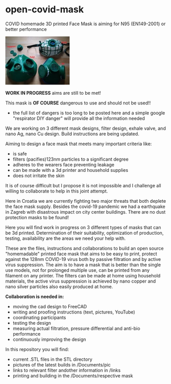 # open-covid-mask
COVID homemade 3D printed Face Mask is aiming for N95 (EN149-2001) or better performance

![3masks](https://github.com/darfij/open-covid-mask/blob/master/Documents/pic/3maske.jpg)

**WORK IN PROGRESS** aims are still to be met!

This mask is **OF COURSE** dangerous to use and should not be used!!
* the full list of dangers is too long to be posted here and a simple google "respirator DIY danger" will provide all the information         needed

We are working on 3 different mask designs, filter design, exhale valve, and nano Ag, nano Cu design.
Build instructions are being updated.

Aiming to design a face mask that meets many important criteria like:
* is safe
* filters (pacifies)123nm particles to a significant degree
* adheres to the wearers face preventing leakage
* can be made with a 3d printer and household supplies
* does not irritate the skin

It is of course difficult but I propose it is not impossible and I challenge all willing to collaborate to help in this joint attempt.

Here in Croatia we are currently fighting two major threats that both deplete the face mask supply.
Besides the covid-19 pandemic we had a earthquake in Zagreb with disastrous impact on city center buildings.
There are no dust protection masks to be found!

Here you will find work in progress on 3 different types of masks that can be 3d printed. Determination of their suitability, optimization of production, testing, availability are the areas we need your help with.

  
These are the files, instructions and collaborations to build an open source "homemadable" printed face mask that aims to be easy to print,
protect against the 128nm COVID-19 virus both by passive filtration and by active virus suppression.
The aim is to have a mask that is better than the single use models, not for prolonged multiple use,
can be printed from any filament on any printer. The filters can be made at home using household materials, the active virus suppression is achieved by nano copper and nano silver particles also easily produced at home.

**Collaboration is needed in:**
* moving the cad design to FreeCAD
* writing and proofing instructions (text, pictures, YouTube)
* coordinating participants
* testing the design
* measuring actual filtration, pressure differential and anti-bio performance
* continuously improving the design

In this repository you will find:
* current .STL files in the STL directory
* pictures of the latest builds in /Documents/pic
* links to relevant filter andother information in /links
* printing and building in the /Documents/respective mask
